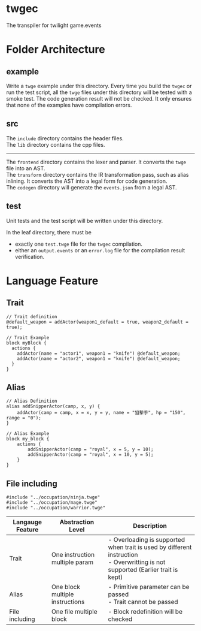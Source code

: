 # twgec
The transpiler for twilight game.events

# Folder Architecture

## example

Write a `twge` example under this directory. Every time you build the `twgec` or run the test script, all the `twge` files under this directory will be tested with a smoke test. The code generation result will not be checked. It only ensures that none of the examples have compilation errors.

## src

The `include` directory contains the header files.
<br>
The `lib` directory contains the cpp files.
<hr>

The `frontend` directory contains the lexer and parser. It converts the `twge` file into an AST.
<br>
The `transform` directory contains the IR transformation pass, such as alias inlining. It converts the AST into a legal form for code generation.
<br>
The `codegen` directory will generate the `events.json` from a legal AST.

## test
Unit tests and the test script will be written under this directory.

In the leaf directory, there must be
- exactly one `test.twge` file for the `twgec` compilation.
- either an `output.events` or an `error.log` file for the compilation result verification.

# Language Feature

## Trait
```
// Trait definition
@default_weapon = addActor(weapon1_default = true, weapon2_default = true);

// Trait Example
block myBlock {
  actions {
    addActor(name = "actor1", weapon1 = "knife") @default_weapon;
    addActor(name = "actor2", weapon1 = "knife") @default_weapon;
  }
}
```

## Alias
```
// Alias Definition
alias addSnipperActor(camp, x, y) {
    addActor(camp = camp, x = x, y = y, name = "狙擊手", hp = "150", range = "0");
}

// Alias Example
block my_block {
    actions {
        addSnipperActor(camp = "royal", x = 5, y = 10);
        addSnipperActor(camp = "royal", x = 10, y = 5);
    }
}
```

## File including
```
#include "../occupation/ninja.twge"
#include "../occupation/mage.twge"
#include "../occupation/warrior.twge"
```

|Langauge Feature|Abstraction Level|Description|
| --- | --- | --- |
|Trait|One instruction multiple param| - Overloading is supported when trait is used by different instruction <br> - Overwritting is not supported (Earlier trait is kept)|
|Alias|One block multiple instructions| - Primitive parameter can be passed <br> - Trait cannot be passed|
|File including|One file multiple block| - Block redefinition will be checked|